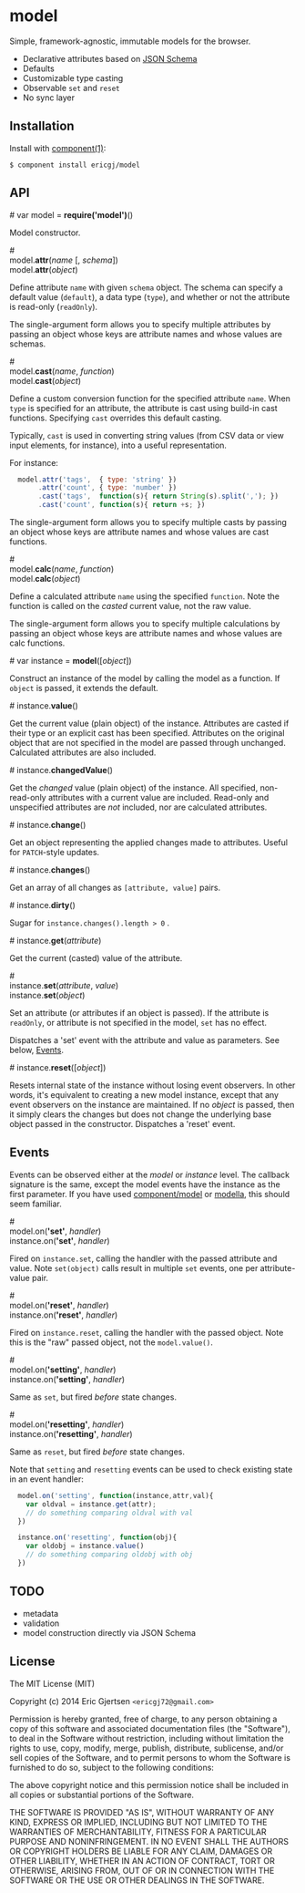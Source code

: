 
# model

  Simple, framework-agnostic, immutable models for the browser.

  * Declarative attributes based on [JSON Schema][jsonschema]
  * Defaults
  * Customizable type casting
  * Observable `set` and `reset`
  * No sync layer

## Installation

  Install with [component(1)](http://component.io):

    $ component install ericgj/model

<a name="api"></a>
## API

<a name="api_model">#</a> var model = <b>require('model')</b>()

Model constructor.

<a name="api_model_attr">#</a><br/> 
model.<b>attr</b>(<i>name</i> [, <i>schema</i>])<br/>
model.<b>attr</b>(<i>object</i>)

Define attribute `name` with given `schema` object. The schema can specify 
a default value (`default`), a data type (`type`), and whether or not the
attribute is read-only (`readOnly`).

The single-argument form allows you to specify multiple attributes by passing
an object whose keys are attribute names and whose values are schemas.

<a name="api_model_cast">#</a><br/>
model.<b>cast</b>(<i>name</i>, <i>function</i>)<br/>
model.<b>cast</b>(<i>object</i>)

Define a custom conversion function for the specified attribute `name`. When
`type` is specified for an attribute, the attribute is cast using build-in cast
functions. Specifying `cast` overrides this default casting.  

Typically, `cast` is used in converting string values (from CSV data or view
input elements, for instance), into a useful representation.

For instance:

```js
  model.attr('tags',  { type: 'string' })
       .attr('count', { type: 'number' })
       .cast('tags',  function(s){ return String(s).split(','); }) 
       .cast('count', function(s){ return +s; }) 
```

The single-argument form allows you to specify multiple casts by passing
an object whose keys are attribute names and whose values are cast functions.

<a name="api_model_calc">#</a><br/> 
model.<b>calc</b>(<i>name</i>, <i>function</i>)<br/>
model.<b>calc</b>(<i>object</i>)

Define a calculated attribute `name` using the specified `function`. Note the
function is called on the _casted_ current value, not the raw value.

The single-argument form allows you to specify multiple calculations by passing
an object whose keys are attribute names and whose values are calc functions.


<a name="api_instance">#</a> var instance = <b>model</b>([<i>object</i>])

Construct an instance of the model by calling the model as a function. If 
`object` is passed, it extends the default.

<a name="api_instance_value">#</a> instance.<b>value</b>()

Get the current value (plain object) of the instance. Attributes are casted
if their type or an explicit cast has been specified. Attributes on the
original object that are not specified in the model are passed through
unchanged. Calculated attributes are also included.

<a name="api_instance_changedValue">#</a> instance.<b>changedValue</b>()

Get the _changed_ value (plain object) of the instance. All specified,
non-read-only attributes with a current value are included. Read-only and
unspecified attributes are _not_ included, nor are calculated attributes.

<a name="api_instance_change">#</a> instance.<b>change</b>()

Get an object representing the applied changes made to attributes. Useful for
`PATCH`-style updates.

<a name="api_instance_changes">#</a> instance.<b>changes</b>()

Get an array of all changes as `[attribute, value]` pairs.

<a name="api_instance_dirty">#</a> instance.<b>dirty</b>()

Sugar for `instance.changes().length > 0` .

<a name="api_instance_get">#</a> instance.<b>get</b>(<i>attribute</i>)

Get the current (casted) value of the attribute.

<a name="api_instance_set">#</a><br/>
instance.<b>set</b>(<i>attribute</i>, <i>value</i>) <br/>
instance.<b>set</b>(<i>object</i>)

Set an attribute (or attributes if an object is passed). If the attribute is 
`readOnly`, or attribute is not specified in the model, `set` has no effect.

Dispatches a 'set' event with the attribute and value as parameters. See
below, [Events](#events).

<a name="api_instance_reset">#</a> instance.<b>reset</b>([<i>object</i>])

Resets internal state of the instance without losing event observers. In
other words, it's equivalent to creating a new model instance, except that 
any event observers on the instance are maintained. If no <i>object</i> is 
passed, then it simply clears the changes but does not change the underlying
base object passed in the constructor. Dispatches a 'reset' event. 


<a name="events"></a>
## Events

Events can be observed either at the _model_ or _instance_ level. The callback
signature is the same, except the model events have the instance as the first
parameter. If you have used [component/model][compmodel] or [modella][modella], 
this should seem familiar. 

<a name="api_events_set">#</a><br/>
model.on(<b>'set'</b>, <i>handler</i>) <br/>
instance.on(<b>'set'</b>, <i>handler</i>)

Fired on `instance.set`, calling the handler with the passed attribute and
value. Note `set(object)` calls result in multiple `set` events, one per
attribute-value pair.

<a name="api_events_reset">#</a><br/>
model.on(<b>'reset'</b>, <i>handler</i>) <br/>
instance.on(<b>'reset'</b>, <i>handler</i>)

Fired on `instance.reset`, calling the handler with the passed object.
Note this is the "raw" passed object, not the `model.value()`.

<a name="api_events_setting">#</a><br/>
model.on(<b>'setting'</b>, <i>handler</i>) <br/>
instance.on(<b>'setting'</b>, <i>handler</i>)

Same as `set`, but fired _before_ state changes.

<a name="api_events_resetting">#</a><br/>
model.on(<b>'resetting'</b>, <i>handler</i>) <br/>
instance.on(<b>'resetting'</b>, <i>handler</i>)

Same as `reset`, but fired _before_ state changes.

Note that `setting` and `resetting` events can be used to check existing
state in an event handler:

```js
  model.on('setting', function(instance,attr,val){
    var oldval = instance.get(attr);
    // do something comparing oldval with val 
  })

  instance.on('resetting', function(obj){
    var oldobj = instance.value()
    // do something comparing oldobj with obj
  })

```

## TODO

  * metadata
  * validation
  * model construction directly via JSON Schema


## License

  The MIT License (MIT)

  Copyright (c) 2014 Eric Gjertsen `<ericgj72@gmail.com>`

  Permission is hereby granted, free of charge, to any person obtaining a copy
  of this software and associated documentation files (the "Software"), to deal
  in the Software without restriction, including without limitation the rights
  to use, copy, modify, merge, publish, distribute, sublicense, and/or sell
  copies of the Software, and to permit persons to whom the Software is
  furnished to do so, subject to the following conditions:

  The above copyright notice and this permission notice shall be included in
  all copies or substantial portions of the Software.

  THE SOFTWARE IS PROVIDED "AS IS", WITHOUT WARRANTY OF ANY KIND, EXPRESS OR
  IMPLIED, INCLUDING BUT NOT LIMITED TO THE WARRANTIES OF MERCHANTABILITY,
  FITNESS FOR A PARTICULAR PURPOSE AND NONINFRINGEMENT. IN NO EVENT SHALL THE
  AUTHORS OR COPYRIGHT HOLDERS BE LIABLE FOR ANY CLAIM, DAMAGES OR OTHER
  LIABILITY, WHETHER IN AN ACTION OF CONTRACT, TORT OR OTHERWISE, ARISING FROM,
  OUT OF OR IN CONNECTION WITH THE SOFTWARE OR THE USE OR OTHER DEALINGS IN
  THE SOFTWARE.


[jsonschema]: http://json-schema.org
[compmodel]:  https://github.com/component/model
[modella]:    https://github.com/modella/modella


